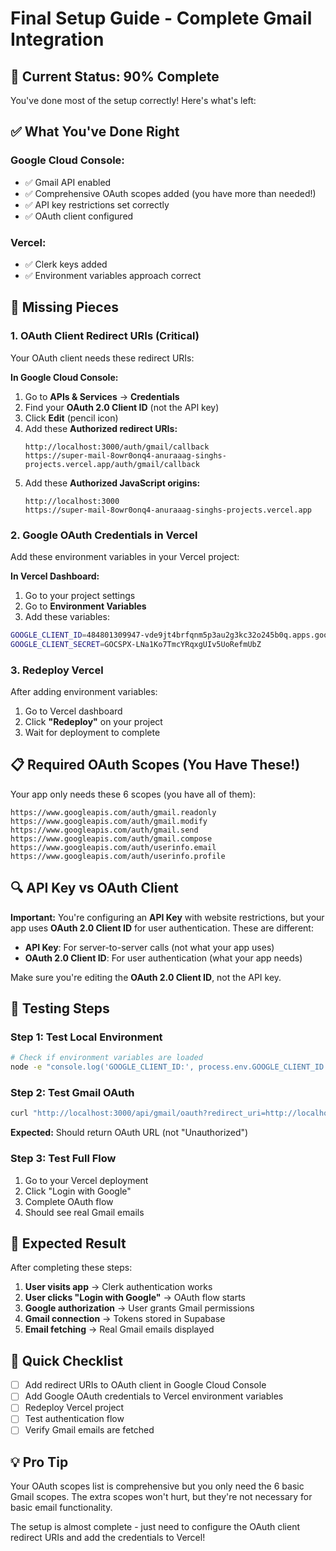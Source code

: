 # Final Setup Guide - Complete Gmail Integration

## 🎯 **Current Status: 90% Complete**

You've done most of the setup correctly! Here's what's left:

## ✅ **What You've Done Right**

### **Google Cloud Console:**
- ✅ Gmail API enabled
- ✅ Comprehensive OAuth scopes added (you have more than needed!)
- ✅ API key restrictions set correctly
- ✅ OAuth client configured

### **Vercel:**
- ✅ Clerk keys added
- ✅ Environment variables approach correct

## 🚨 **Missing Pieces**

### **1. OAuth Client Redirect URIs (Critical)**

Your OAuth client needs these redirect URIs:

**In Google Cloud Console:**
1. Go to **APIs & Services** → **Credentials**
2. Find your **OAuth 2.0 Client ID** (not the API key)
3. Click **Edit** (pencil icon)
4. Add these **Authorized redirect URIs:**
   ```
   http://localhost:3000/auth/gmail/callback
   https://super-mail-8owr0onq4-anuraaag-singhs-projects.vercel.app/auth/gmail/callback
   ```
5. Add these **Authorized JavaScript origins:**
   ```
   http://localhost:3000
   https://super-mail-8owr0onq4-anuraaag-singhs-projects.vercel.app
   ```

### **2. Google OAuth Credentials in Vercel**

Add these environment variables in your Vercel project:

**In Vercel Dashboard:**
1. Go to your project settings
2. Go to **Environment Variables**
3. Add these variables:

```bash
GOOGLE_CLIENT_ID=484801309947-vde9jt4brfqnm5p3au2g3kc32o245b0q.apps.googleusercontent.com
GOOGLE_CLIENT_SECRET=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
```

### **3. Redeploy Vercel**

After adding environment variables:
1. Go to Vercel dashboard
2. Click **"Redeploy"** on your project
3. Wait for deployment to complete

## 📋 **Required OAuth Scopes (You Have These!)**

Your app only needs these 6 scopes (you have all of them):
```
https://www.googleapis.com/auth/gmail.readonly
https://www.googleapis.com/auth/gmail.modify
https://www.googleapis.com/auth/gmail.send
https://www.googleapis.com/auth/gmail.compose
https://www.googleapis.com/auth/userinfo.email
https://www.googleapis.com/auth/userinfo.profile
```

## 🔍 **API Key vs OAuth Client**

**Important:** You're configuring an **API Key** with website restrictions, but your app uses **OAuth 2.0 Client ID** for user authentication. These are different:

- **API Key**: For server-to-server calls (not what your app uses)
- **OAuth 2.0 Client ID**: For user authentication (what your app needs)

Make sure you're editing the **OAuth 2.0 Client ID**, not the API key.

## 🧪 **Testing Steps**

### **Step 1: Test Local Environment**
```bash
# Check if environment variables are loaded
node -e "console.log('GOOGLE_CLIENT_ID:', process.env.GOOGLE_CLIENT_ID ? 'Set' : 'Not set')"
```

### **Step 2: Test Gmail OAuth**
```bash
curl "http://localhost:3000/api/gmail/oauth?redirect_uri=http://localhost:3000/auth/gmail/callback"
```
**Expected:** Should return OAuth URL (not "Unauthorized")

### **Step 3: Test Full Flow**
1. Go to your Vercel deployment
2. Click "Login with Google"
3. Complete OAuth flow
4. Should see real Gmail emails

## 🎉 **Expected Result**

After completing these steps:

1. **User visits app** → Clerk authentication works
2. **User clicks "Login with Google"** → OAuth flow starts
3. **Google authorization** → User grants Gmail permissions
4. **Gmail connection** → Tokens stored in Supabase
5. **Email fetching** → Real Gmail emails displayed

## 🚀 **Quick Checklist**

- [ ] Add redirect URIs to OAuth client in Google Cloud Console
- [ ] Add Google OAuth credentials to Vercel environment variables
- [ ] Redeploy Vercel project
- [ ] Test authentication flow
- [ ] Verify Gmail emails are fetched

## 💡 **Pro Tip**

Your OAuth scopes list is comprehensive but you only need the 6 basic Gmail scopes. The extra scopes won't hurt, but they're not necessary for basic email functionality.

The setup is almost complete - just need to configure the OAuth client redirect URIs and add the credentials to Vercel!
